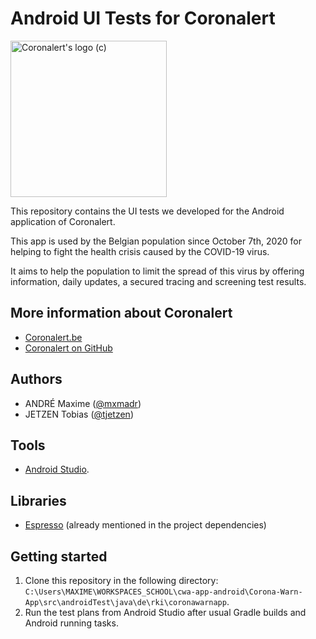 # Android UI Tests for Coronalert

<img src="https://coronalert.be/wp-content/uploads/2020/08/Coronalert.png" width="250px" alt="Coronalert's logo (c)"/>

This repository contains the UI tests we developed for the Android application of Coronalert.

This app is used by the Belgian population since October 7th, 2020 for helping to fight the health crisis caused by the COVID-19 virus.

It aims to help the population to limit the spread of this virus by offering information, daily updates, a secured tracing and screening test results.

## More information about Coronalert

* [Coronalert.be](https://coronalert.be/fr/)
* [Coronalert on GitHub](https://github.com/covid-be-app/cwa-app-android)

## Authors

* ANDRÉ Maxime ([@mxmadr](https://github.com/mxmadr))
* JETZEN Tobias ([@tjetzen](https://github.com/tjetzen))

## Tools

* [Android Studio](https://developer.android.com/studio).

## Libraries

* [Espresso](https://developer.android.com/training/testing/espresso/) (already mentioned in the project dependencies)

## Getting started

1. Clone this repository in the following directory: `C:\Users\MAXIME\WORKSPACES_SCHOOL\cwa-app-android\Corona-Warn-App\src\androidTest\java\de\rki\coronawarnapp`.
2. Run the test plans from Android Studio after usual Gradle builds and Android running tasks.
